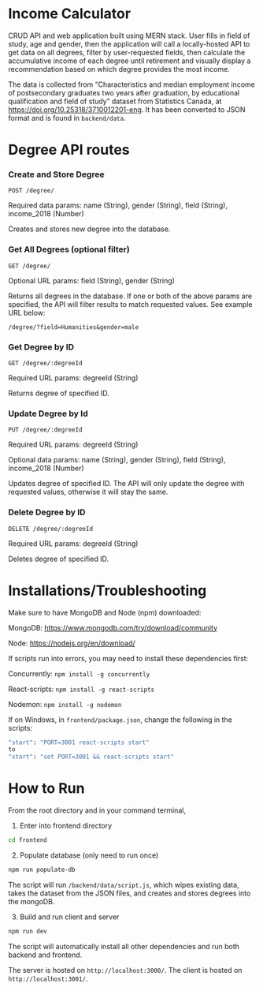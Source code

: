 # Income Calculator

CRUD API and web application built using MERN stack. User fills in field of study, age and gender, then the application will call a locally-hosted API to get data on all degrees, filter by user-requested fields, then calculate the accumulative income of each degree until retirement and visually display a recommendation based on which degree provides the most income.

The data is collected from “Characteristics and median employment income of
postsecondary graduates two years after graduation, by educational qualification and field of study” dataset from Statistics Canada, at https://doi.org/10.25318/3710012201-eng. It has been converted to JSON format and is found in `backend/data`.

# Degree API routes

### Create and Store Degree

`POST /degree/`

Required data params: name (String), gender (String), field (String), income_2018 (Number)

Creates and stores new degree into the database.

### Get All Degrees (optional filter)

`GET /degree/`

Optional URL params: field (String), gender (String)

Returns all degrees in the database. If one or both of the above params are specified, the API will filter results to match requested values. See example URL below:

`/degree/?field=Humanities&gender=male`

### Get Degree by ID

`GET /degree/:degreeId`

Required URL params: degreeId (String)

Returns degree of specified ID.

### Update Degree by Id

`PUT /degree/:degreeId`

Required URL params: degreeId (String)

Optional data params: name (String), gender (String), field (String), income_2018 (Number)

Updates degree of specified ID. The API will only update the degree with requested values, otherwise it will stay the same.

### Delete Degree by ID

`DELETE /degree/:degreeId`

Required URL params: degreeId (String)

Deletes degree of specified ID.

# Installations/Troubleshooting

Make sure to have MongoDB and Node (npm) downloaded:

MongoDB: https://www.mongodb.com/try/download/community

Node: https://nodejs.org/en/download/

If scripts run into errors, you may need to install these dependencies first:

Concurrently: `npm install -g concurrently`

React-scripts: `npm install -g react-scripts`

Nodemon: `npm install -g nodemon`

If on Windows, in `frontend/package.json`, change the following in the scripts:
```sh
"start": "PORT=3001 react-scripts start"
to
"start": "set PORT=3001 && react-scripts start"
```

# How to Run

From the root directory and in your command terminal,

1. Enter into frontend directory

```sh
cd frontend
```

2. Populate database (only need to run once)

```sh
npm run populate-db
```

The script will run `/backend/data/script.js`, which wipes existing data, takes the dataset from the JSON files, and creates and stores degrees into the mongoDB.

3. Build and run client and server

```sh
npm run dev
```

The script will automatically install all other dependencies and run both backend and frontend. 

The server is hosted on `http://localhost:3000/`.
The client is hosted on `http://localhost:3001/`.
